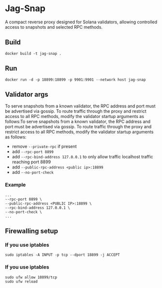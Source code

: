 # Jag-Snap
A compact reverse proxy designed for Solana validators, allowing controlled access to snapshots and selected RPC methods.

## Build
```shell
docker build -t jag-snap .
```

## Run
```shell
docker run -d -p 18899:18899 -p 9901:9901 --network host jag-snap
```

## Validator args
To serve snapshots from a known validator, the RPC address and port must be advertised via gossip. To route traffic through the proxy and restrict access to all RPC methods, modify the validator startup arguments as follows:To serve snapshots from a known validator, the RPC address and port must be advertised via gossip. To route traffic through the proxy and restrict access to all RPC methods, modify the validator startup arguments as follows:
* remove `--private-rpc` if present
* add `--rpc-port 8899`
* add `--rpc-bind-address 127.0.0.1` to only allow traffic localhost traffic reaching port 8899
* add `--public-rpc-address <public ip>:18899`
* add `--no-port-check`

### Example
```shell
...
--rpc-port 8899 \
--public-rpc-address <PUBLIC IP>:18899 \
--rpc-bind-address 127.0.0.1 \
--no-port-check \
...
```

## Firewalling setup

### If you use iptables
```shell
sudo iptables -A INPUT -p tcp --dport 18899 -j ACCEPT
```

### If you use iptables
```shell
sudo ufw allow 18899/tcp
sudo ufw reload
```
